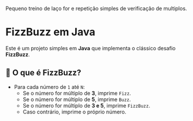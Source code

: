 
Pequeno treino de laço for e repetição simples de verificação de multiplos.
# FizzBuzz em Java

Este é um projeto simples em **Java** que implementa o clássico desafio **FizzBuzz**.

## 🔢 O que é FizzBuzz?
- Para cada número de `1` até `N`:
  - Se o número for múltiplo de **3**, imprime `Fizz`.
  - Se o número for múltiplo de **5**, imprime `Buzz`.
  - Se o número for múltiplo de **3 e 5**, imprime `FizzBuzz`.
  - Caso contrário, imprime o próprio número.


  
